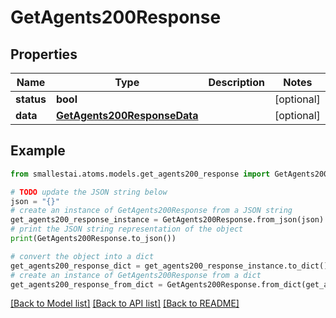 # GetAgents200Response


## Properties

Name | Type | Description | Notes
------------ | ------------- | ------------- | -------------
**status** | **bool** |  | [optional] 
**data** | [**GetAgents200ResponseData**](GetAgents200ResponseData.md) |  | [optional] 

## Example

```python
from smallestai.atoms.models.get_agents200_response import GetAgents200Response

# TODO update the JSON string below
json = "{}"
# create an instance of GetAgents200Response from a JSON string
get_agents200_response_instance = GetAgents200Response.from_json(json)
# print the JSON string representation of the object
print(GetAgents200Response.to_json())

# convert the object into a dict
get_agents200_response_dict = get_agents200_response_instance.to_dict()
# create an instance of GetAgents200Response from a dict
get_agents200_response_from_dict = GetAgents200Response.from_dict(get_agents200_response_dict)
```
[[Back to Model list]](../README.md#documentation-for-models) [[Back to API list]](../README.md#documentation-for-api-endpoints) [[Back to README]](../README.md)


